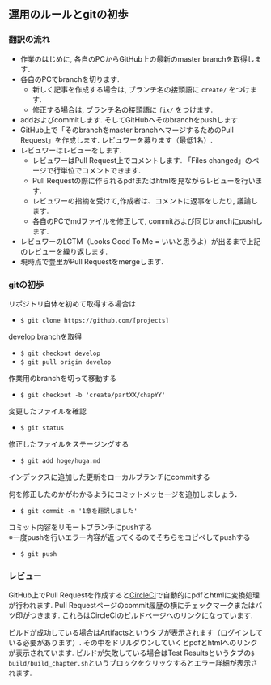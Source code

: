 ## 運用のルールとgitの初歩
### 翻訳の流れ
* 作業のはじめに, 各自のPCからGitHub上の最新のmaster branchを取得します．
* 各自のPCでbranchを切ります.
	* 新しく記事を作成する場合は, ブランチ名の接頭語に `create/` をつけます.
	* 修正する場合は, ブランチ名の接頭語に `fix/` をつけます.
* addおよびcommitします. そしてGitHubへそのbranchをpushします.
* GitHub上で「そのbranchをmaster branchへマージするためのPull Request」を作成します. レビュワーを募ります（最低1名）.
* レビュワーはレビューをします.
  * レビュワーはPull Request上でコメントします. 「Files changed」のページで行単位でコメントできます.
  * Pull Requestの際に作られるpdfまたはhtmlを見ながらレビューを行います.
  * レビュワーの指摘を受けて,作成者は、コメントに返事をしたり, 議論します.　
  * 各自のPCでmdファイルを修正して, commitおよび同じbranchにpushします.
* レビュワーのLGTM（Looks Good To Me = いいと思うよ）が出るまで上記のレビューを繰り返します.
* 現時点で豊里がPull Requestをmergeします.

### gitの初歩

リポジトリ自体を初めて取得する場合は

 * `$ git clone https://github.com/[projects]`

develop branchを取得

 * `$ git checkout develop`  
 * `$ git pull origin develop`  

作業用のbranchを切って移動する

 * `$ git checkout -b 'create/partXX/chapYY'`

変更したファイルを確認

 * `$ git status`

修正したファイルをステージングする

 * `$ git add hoge/huga.md`

インデックスに追加した更新をローカルブランチにcommitする  

何を修正したのかがわかるようにコミットメッセージを追加しましょう．

 * `$ git commit -m '1章を翻訳しました'`

コミット内容をリモートブランチにpushする  
※一度pushを行いエラー内容が返ってくるのでそちらをコピペしてpushする

 * `$ git push`

### レビュー

GitHub上でPull Requestを作成すると[CircleCI](https://circleci.com/)で自動的にpdfとhtmlに変換処理が行われます.
Pull Requestページのcommit履歴の横にチェックマークまたはバツ印がつきます. これらはCircleCIのビルドページへのリンクになっています.

ビルドが成功している場合はArtifactsというタブが表示されます（ログインしている必要があります）.
その中をドリルダウンしていくとpdfとhtmlへのリンクが表示されています.
ビルドが失敗している場合はTest Resultsというタブの`$ build/build_chapter.sh`というブロックをクリックするとエラー詳細が表示されます.
